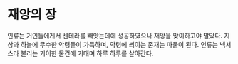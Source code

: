 # 재앙의 장

인류는 거인들에게서 센테라를 빼앗는데에 성공하였으나 재앙을 맞이하고야 말았다. 지상과 하늘에 무수한 악령들이 가득하며, 악령에 씌이는 존재는 마물이 된다. 인류는 넥서스라 불리는 기이한 물건에 기대며 하루 하루를 살아간다.